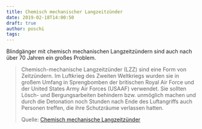 ```yaml
---
title: Chemisch mechanischer Langzeitzünder
date: 2019-02-18T14:00:50
draft: true
author: poschi
tags: 
---
```


Blindgänger mit chemisch mechanischen Langzeitzündern sind auch nach über 70
Jahren ein großes Problem.

> Chemisch-mechanische Langzeitzünder (LZZ) sind eine Form von Zeitzündern. Im
> Luftkrieg des Zweiten Weltkriegs wurden sie in großem Umfang in Sprengbomben
> der britischen Royal Air Force und der United States Army Air Forces (USAAF)
> verwendet. Sie sollten Lösch- und Bergungsarbeiten behindern bzw. unmöglich
> machen und durch die Detonation noch Stunden nach Ende des Luftangriffs auch
> Personen treffen, die ihre Schutzräume verlassen hatten. 
>
> Quelle: [Chemisch mechanische Langzeitzünder](https://de.wikipedia.org/wiki/Chemisch-mechanischer_Langzeitz%C3%BCnder)
